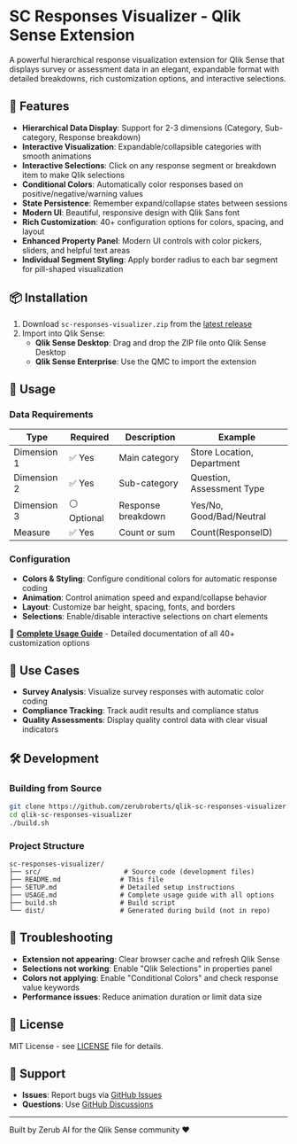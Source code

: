 # SC Responses Visualizer - Qlik Sense Extension

A powerful hierarchical response visualization extension for Qlik Sense that displays survey or assessment data in an elegant, expandable format with detailed breakdowns, rich customization options, and interactive selections.

## 🚀 Features

- **Hierarchical Data Display**: Support for 2-3 dimensions (Category, Sub-category, Response breakdown)
- **Interactive Visualization**: Expandable/collapsible categories with smooth animations
- **Interactive Selections**: Click on any response segment or breakdown item to make Qlik selections
- **Conditional Colors**: Automatically color responses based on positive/negative/warning values
- **State Persistence**: Remember expand/collapse states between sessions
- **Modern UI**: Beautiful, responsive design with Qlik Sans font
- **Rich Customization**: 40+ configuration options for colors, spacing, and layout
- **Enhanced Property Panel**: Modern UI controls with color pickers, sliders, and helpful text areas
- **Individual Segment Styling**: Apply border radius to each bar segment for pill-shaped visualization

## 📦 Installation

1. Download `sc-responses-visualizer.zip` from the [latest release](../../releases)
2. Import into Qlik Sense:
   - **Qlik Sense Desktop**: Drag and drop the ZIP file onto Qlik Sense Desktop
   - **Qlik Sense Enterprise**: Use the QMC to import the extension

## 🎯 Usage

### Data Requirements

| Type | Required | Description | Example |
|------|----------|-------------|---------|
| Dimension 1 | ✅ Yes | Main category | Store Location, Department |
| Dimension 2 | ✅ Yes | Sub-category | Question, Assessment Type |
| Dimension 3 | ⚪ Optional | Response breakdown | Yes/No, Good/Bad/Neutral |
| Measure | ✅ Yes | Count or sum | Count(ResponseID) |

### Configuration

- **Colors & Styling**: Configure conditional colors for automatic response coding
- **Animation**: Control animation speed and expand/collapse behavior
- **Layout**: Customize bar height, spacing, fonts, and borders
- **Selections**: Enable/disable interactive selections on chart elements

📖 **[Complete Usage Guide](USAGE.md)** - Detailed documentation of all 40+ customization options

## 🎨 Use Cases

- **Survey Analysis**: Visualize survey responses with automatic color coding
- **Compliance Tracking**: Track audit results and compliance status
- **Quality Assessments**: Display quality control data with clear visual indicators

## 🛠️ Development

### Building from Source
```bash
git clone https://github.com/zerubroberts/qlik-sc-responses-visualizer.git
cd qlik-sc-responses-visualizer
./build.sh
```

### Project Structure
```
sc-responses-visualizer/
├── src/                     # Source code (development files)
├── README.md               # This file
├── SETUP.md                # Detailed setup instructions
├── USAGE.md                # Complete usage guide with all options
├── build.sh                # Build script
└── dist/                   # Generated during build (not in repo)
```

## 🐛 Troubleshooting

- **Extension not appearing**: Clear browser cache and refresh Qlik Sense
- **Selections not working**: Enable "Qlik Selections" in properties panel
- **Colors not applying**: Enable "Conditional Colors" and check response value keywords
- **Performance issues**: Reduce animation duration or limit data size

## 📄 License

MIT License - see [LICENSE](LICENSE) file for details.

## 🤝 Support

- **Issues**: Report bugs via [GitHub Issues](../../issues)
- **Questions**: Use [GitHub Discussions](../../discussions)

---

Built by Zerub AI for the Qlik Sense community ❤️